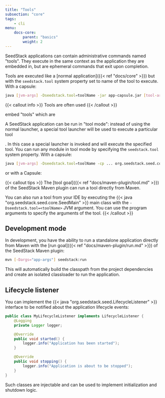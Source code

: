 ```yaml
---
title: "Tools"
subsection: "core"
tags:
    - cli
menu:
    docs-core:
        parent: "basics"
        weight: 2
---
```


SeedStack applications can contain administrative commands named "tools". They execute in the same context as the
application they are embedded in, but are ephemeral commands that exit upon completion.<!--more-->

Tools are executed like a [normal application]({{< ref "docs/core" >}}) but with the `seedstack.tool` system 
property set to name of the tool to execute. With a capsule:

```bash
java [jvm-args] -Dseedstack.tool=toolName -jar app-capsule.jar [tool-args]
```

{{< callout info >}}
Tools are often used 
{{< /callout >}}

embed "tools" which are 

A SeedStack application can be run in "tool mode": instead of using the normal launcher, a special tool launcher
will be used to execute a particular tool


. In this case a special launcher is invoked and will execute the specified
tool. You can run any module in tool mode by specifying the `seedstack.tool` system property. With a capsule:
 
```bash
java [jvm-args] -Dseedstack.tool=toolName -cp ... org.seedstack.seed.core.SeedMain [tool-args]
```

or with a Capsule:




{{< callout tips >}}
The [tool goal]({{< ref "docs/maven-plugin/tool.md" >}}) of the SeedStack Maven plugin can run a tool directly from Maven.

You can also run a tool from your IDE by executing the {{< java "org.seedstack.seed.core.SeedMain" >}} main class with
the `-Dseedstack.tool=<toolName>` JVM argument. You can use the program arguments to specify the arguments of the tool.
{{< /callout >}}

## Development mode

In development, you have the ability to run a standalone application directly from Maven with the [run goal]({{< ref "docs/maven-plugin/run.md" >}}) 
of the SeedStack Maven plugin:

```bash
mvn [-Dargs="app-args"] seedstack:run
```

This will automatically build the classpath from the project dependencies and create an isolated classloader to run the
application. 

## Lifecycle listener

You can implement the {{< java "org.seedstack.seed.LifecycleListener" >}} interface to be notified about the application
lifecycle events:

```java
public class MyLifecycleListener implements LifecycleListener {
    @Logging
    private Logger logger;

    @Override
    public void started() {
        logger.info("Application has been started");
    }

    @Override
    public void stopping() {
        logger.info("Application is about to be stopped");
    }
}
```

Such classes are injectable and can be used to implement initialization and shutdown logic.
